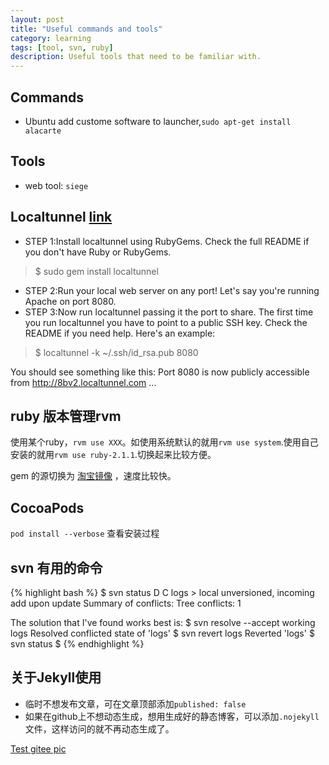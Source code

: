 ```yaml
---
layout: post
title: "Useful commands and tools"
category: learning
tags: [tool, svn, ruby]
description: Useful tools that need to be familiar with.
---
```


## Commands

* Ubuntu add custome software to launcher,`sudo apt-get install alacarte`

## Tools

* web tool: `siege`

## Localtunnel [link](http://progrium.com/localtunnel/)

* STEP 1:Install localtunnel using RubyGems. Check the full README if you don't have Ruby or RubyGems.

>$ sudo gem install localtunnel

* STEP 2:Run your local web server on any port! Let's say you're running Apache on port 8080.
* STEP 3:Now run localtunnel passing it the port to share. The first time you run localtunnel you have to point to a public SSH key. Check the README if you need help. Here's an example:

>$ localtunnel -k ~/.ssh/id_rsa.pub 8080

You should see something like this:
Port 8080 is now publicly accessible from http://8bv2.localtunnel.com ...

## ruby 版本管理rvm

使用某个ruby，`rvm use XXX`。如使用系统默认的就用`rvm use system`.使用自己安装的就用`rvm use ruby-2.1.1`.切换起来比较方便。

gem 的源切换为 [淘宝镜像](http://ruby.taobao.org/) ，速度比较快。 

## CocoaPods ##

`pod install --verbose` 查看安装过程

## svn 有用的命令

{% highlight bash %}
$ svn status
D     C logs
      >   local unversioned, incoming add upon update
Summary of conflicts:
  Tree conflicts: 1

The solution that I've found works best is:
$ svn resolve --accept working logs
Resolved conflicted state of 'logs'
$ svn revert logs
Reverted 'logs'
$ svn status
$
{% endhighlight %}

## 关于Jekyll使用

* 临时不想发布文章，可在文章顶部添加`published: false`
* 如果在github上不想动态生成，想用生成好的静态博客，可以添加`.nojekyll`文件，这样访问的就不再动态生成了。


[Test gitee pic](https://gitee.com/cloudniw1/BaiduPCS-Go/raw/master/assets/caution.png)
